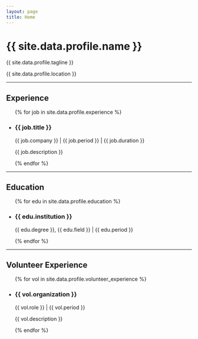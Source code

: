 ```yaml
---
layout: page
title: Home
---
```


<div class="home">

  <h1 class="page-heading">{{ site.data.profile.name }}</h1>
  <p>{{ site.data.profile.tagline }}</p>
  <p>{{ site.data.profile.location }}</p>

  <hr>

  <h2>Experience</h2>
  <ul class="post-list">
    {% for job in site.data.profile.experience %}
      <li>
        <h3>{{ job.title }}</h3>
        <p class="post-meta">{{ job.company }} | {{ job.period }} | {{ job.duration }}</p>
        <p>{{ job.description }}</p>
      </li>
    {% endfor %}
  </ul>

  <hr>

  <h2>Education</h2>
  <ul class="post-list">
    {% for edu in site.data.profile.education %}
      <li>
        <h3>{{ edu.institution }}</h3>
        <p class="post-meta">{{ edu.degree }}, {{ edu.field }} | {{ edu.period }}</p>
      </li>
    {% endfor %}
  </ul>

  <hr>

  <h2>Volunteer Experience</h2>
  <ul class="post-list">
    {% for vol in site.data.profile.volunteer_experience %}
      <li>
        <h3>{{ vol.organization }}</h3>
        <p class="post-meta">{{ vol.role }} | {{ vol.period }}</p>
        <p>{{ vol.description }}</p>
      </li>
    {% endfor %}
  </ul>

</div>
